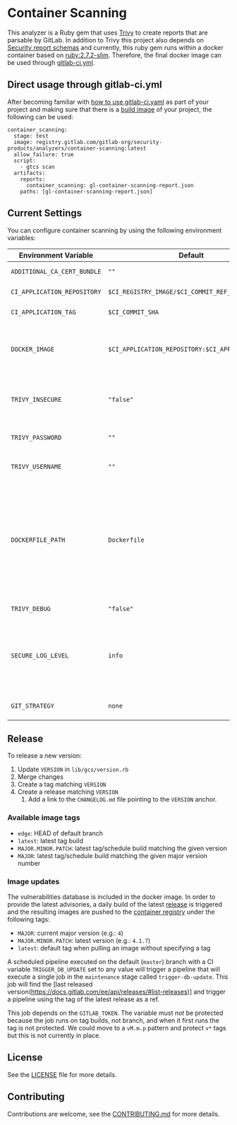 # Container Scanning

This analyzer is a Ruby gem that uses [Trivy](https://github.com/aquasecurity/trivy) to create reports that are parsable by GitLab. In addition to Trivy this project also depends on [Security report schemas](https://gitlab.com/gitlab-org/security-products/security-report-schemas) and currently, this ruby gem runs within a docker container based on [ruby:2.7.2-slim](https://hub.docker.com/layers/ruby/library/ruby/2.7.2-slim/images/sha256-4c103e549aad7ba3604c291130d666d349645004f28d5a86a800ff6c70c6c518?context=explore). Therefore, the final docker image can be used through [gitlab-ci.yml](https://docs.gitlab.com/ee/ci/quick_start/index.html#create-a-gitlab-ciyml-file).

## Direct usage through gitlab-ci.yml

After becoming familiar with [how to use gitlab-ci.yaml](https://docs.gitlab.com/ee/ci/quick_start/index.html#create-a-gitlab-ciyml-file) as part of your project and making sure that there is a [build image](https://docs.gitlab.com/ee/topics/autodevops/customize.html#using-components-of-auto-devops) of your project, the following can be used:

```
container_scanning:
  stage: test
  image: registry.gitlab.com/gitlab-org/security-products/analyzers/container-scanning:latest
  allow_failure: true
  script:
    - gtcs scan
  artifacts:
    reports:
      container_scanning: gl-container-scanning-report.json
    paths: [gl-container-scanning-report.json]
```

## Current Settings

You can configure container scanning by using the following environment variables:

| Environment Variable           | Default       | Description |
| ------------------------------ | ------------- | ----------- |
| `ADDITIONAL_CA_CERT_BUNDLE`    | `""`          | Bundle of CA certs that you want to trust. |
| `CI_APPLICATION_REPOSITORY`    | `$CI_REGISTRY_IMAGE/$CI_COMMIT_REF_SLUG` | Docker repository URL for the image to be scanned. |
| `CI_APPLICATION_TAG`           | `$CI_COMMIT_SHA` | Docker repository tag for the image to be scanned. |
| `DOCKER_IMAGE`                 | `$CI_APPLICATION_REPOSITORY:$CI_APPLICATION_TAG` | The Docker image to be scanned. If set, this variable overrides the `$CI_APPLICATION_REPOSITORY` and `$CI_APPLICATION_TAG` variables. |
| `TRIVY_INSECURE`              | `"false"`     | Allow [Trivy] to access secure Docker registries using HTTPS with bad (or self-signed) SSL certificates. |
| `TRIVY_PASSWORD`              | `""` | Password for accessing a Docker registry requiring authentication. |
| `TRIVY_USERNAME`                  | `""` | Username for accessing a Docker registry requiring authentication. |
| `DOCKERFILE_PATH`              | `Dockerfile`  | The path to the `Dockerfile` to be used for generating remediations. By default, the scanner looks for a file named `Dockerfile` in the root directory of the project, so this variable should only be configured if your `Dockerfile` is in a non-standard location, such as a subdirectory. See [Solutions for vulnerabilities](#solutions-for-vulnerabilities-auto-remediation) for more details. |
| `TRIVY_DEBUG`                   | `"false"`     | Set to true to enable more verbose output from Trivy. |
| `SECURE_LOG_LEVEL`             | `info`        | Set the minimum logging level. Messages of this logging level or higher are output. From highest to lowest severity, the logging levels are: `fatal`, `error`, `warn`, `info`, `debug`. [Introduced](https://gitlab.com/gitlab-org/gitlab/-/issues/10880) in GitLab 13.1. |
| `GIT_STRATEGY`                 | `none`     | Set to `fetch` when including `vulnerability-allowlist.yml` file. |

## Release

To release a new version:
1. Update `VERSION` in `lib/gcs/version.rb`
1. Merge changes
1. Create a tag matching `VERSION`
1. Create a release matching `VERSION`
   1. Add a link to the `CHANGELOG.md` file pointing to the `VERSION` anchor.

### Available image tags

- `edge`: HEAD of default branch
- `latest`: latest tag build
- `MAJOR.MINOR.PATCH`: latest tag/schedule build matching the given version
- `MAJOR`: latest tag/schedule build matching the given major version number

### Image updates

The vulnerabilities database is included in the docker image. In order to provide the latest
advisories, a daily build of the latest [release](https://gitlab.com/gitlab-org/security-products/analyzers/container-scanning/-/releases) 
is triggered and the resulting images are pushed to the
[container registry](https://gitlab.com/gitlab-org/security-products/analyzers/container-scanning/container_registry)
under the following tags:

- `MAJOR`: current major version (e.g.: `4`)
- `MAJOR.MINOR.PATCH`: latest version (e.g.: `4.1.7`)
- `latest`: default tag when pulling an image without specifying a tag

A scheduled pipeline executed on the default (`master`) branch with a CI variable `TRIGGER_DB_UPDATE` set to any value
will trigger a pipeline that will execute a single job in the `maintenance` stage called `trigger-db-update`. This job
will find the [last released version(https://docs.gitlab.com/ee/api/releases/#list-releases)] and trigger a pipeline 
using the tag of the latest release as a ref.

This job depends on the `GITLAB_TOKEN`. The variable must *not* be protected because the job runs on tag builds, not
branch, and when it first runs the tag is not protected. We could move to a `vM.m.p` pattern and protect `v*` tags but
this is not currently in place.

## License

See the [LICENSE](LICENSE) file for more details.

## Contributing

Contributions are welcome, see the [CONTRIBUTING.md](CONTRIBUTING.md) for more details.
